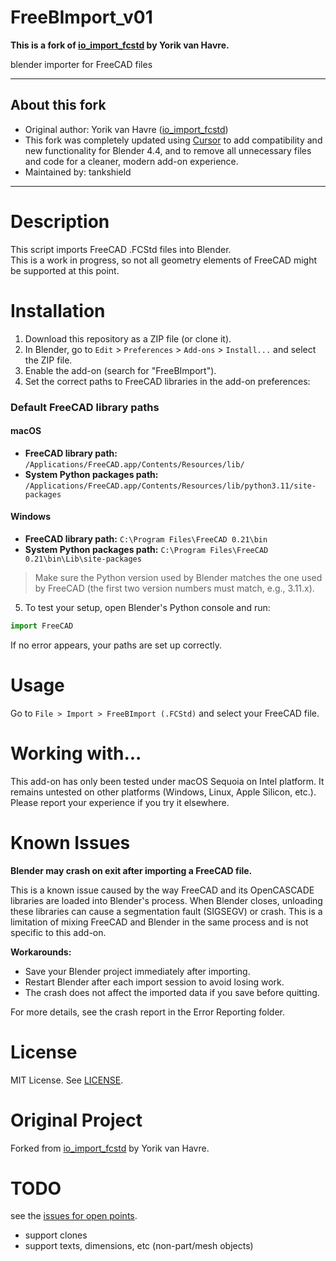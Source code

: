<!--lint disable list-item-indent-->
<!--lint disable list-item-bullet-indent-->

# FreeBImport_v01

**This is a fork of [io_import_fcstd](https://github.com/s-light/io_import_fcstd) by Yorik van Havre.**

blender importer for FreeCAD files

---

## About this fork

- Original author: Yorik van Havre ([io_import_fcstd](https://github.com/s-light/io_import_fcstd))
- This fork was completely updated using [Cursor](https://www.cursor.so/) to add compatibility and new functionality for Blender 4.4, and to remove all unnecessary files and code for a cleaner, modern add-on experience.
- Maintained by: tankshield

---

# Description

This script imports FreeCAD .FCStd files into Blender.  
This is a work in progress, so not all geometry elements of FreeCAD might be supported at this point.

# Installation

1. Download this repository as a ZIP file (or clone it).
2. In Blender, go to `Edit` > `Preferences` > `Add-ons` > `Install...` and select the ZIP file.
3. Enable the add-on (search for "FreeBImport").
4. Set the correct paths to FreeCAD libraries in the add-on preferences:

### Default FreeCAD library paths

#### macOS
- **FreeCAD library path:**
  `/Applications/FreeCAD.app/Contents/Resources/lib/`
- **System Python packages path:**
  `/Applications/FreeCAD.app/Contents/Resources/lib/python3.11/site-packages`

#### Windows
- **FreeCAD library path:**
  `C:\Program Files\FreeCAD 0.21\bin`
- **System Python packages path:**
  `C:\Program Files\FreeCAD 0.21\bin\Lib\site-packages`

> Make sure the Python version used by Blender matches the one used by FreeCAD (the first two version numbers must match, e.g., 3.11.x).

5. To test your setup, open Blender's Python console and run:

```python
import FreeCAD
```
If no error appears, your paths are set up correctly.

# Usage

Go to `File > Import > FreeBImport (.FCStd)` and select your FreeCAD file.

# Working with...
This add-on has only been tested under macOS Sequoia on Intel platform. It remains untested on other platforms (Windows, Linux, Apple Silicon, etc.). Please report your experience if you try it elsewhere.

# Known Issues

**Blender may crash on exit after importing a FreeCAD file.**

This is a known issue caused by the way FreeCAD and its OpenCASCADE libraries are loaded into Blender's process. When Blender closes, unloading these libraries can cause a segmentation fault (SIGSEGV) or crash. This is a limitation of mixing FreeCAD and Blender in the same process and is not specific to this add-on.

**Workarounds:**
- Save your Blender project immediately after importing.
- Restart Blender after each import session to avoid losing work.
- The crash does not affect the imported data if you save before quitting.

For more details, see the crash report in the Error Reporting folder.

# License
MIT License. See [LICENSE](./LICENSE).

# Original Project
Forked from [io_import_fcstd](https://github.com/s-light/io_import_fcstd) by Yorik van Havre.

# TODO
see the [issues for open points](https://github.com/s-light/io_import_fcstd/issues).

- support clones
- support texts, dimensions, etc (non-part/mesh objects)
